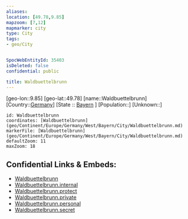 ```yaml
---
aliases: 
location: [49.78,9.85]
mapzoom: [7,12] 
mapmarker: city 
type: City
tags:
- geo/City


SpocWebEntityId: 35403
isDeleted: false
confidential: public

title: Waldbuettelbrunn
---
```

[geo-lon::9.85]
[geo-lat::49.78]
[name::Waldbuettelbrunn]
[Country::[Germany](geo/Continent/Europe/Germany.md)]
[State :: [Bayern](geo/Continent/Europe/Germany/West/Bayern.md) ]
[Population::]
[Unknown::]


```leaflet
id: Waldbuettelbrunn
coordinates: [Waldbuettelbrunn](geo/Continent/Europe/Germany/West/Bayern/City/Waldbuettelbrunn.md)
markerFile: [Waldbuettelbrunn](geo/Continent/Europe/Germany/West/Bayern/City/Waldbuettelbrunn.md)
defaultZoom: 11 
maxZoom: 18
```


## Confidential Links & Embeds: 
- [Waldbuettelbrunn](../../../../../../../../_public/geo/Continent/Europe/Germany/West/Bayern/City/Waldbuettelbrunn.md) 
- [Waldbuettelbrunn.internal](../../../../../../../../_internal/geo/Continent/Europe/Germany/West/Bayern/City/Waldbuettelbrunn.internal.md) 
- [Waldbuettelbrunn.protect](../../../../../../../../_protect/geo/Continent/Europe/Germany/West/Bayern/City/Waldbuettelbrunn.protect.md) 
- [Waldbuettelbrunn.private](../../../../../../../../_private/geo/Continent/Europe/Germany/West/Bayern/City/Waldbuettelbrunn.private.md) 
- [Waldbuettelbrunn.personal](../../../../../../../../_personal/geo/Continent/Europe/Germany/West/Bayern/City/Waldbuettelbrunn.personal.md) 
- [Waldbuettelbrunn.secret](../../../../../../../../_secret/geo/Continent/Europe/Germany/West/Bayern/City/Waldbuettelbrunn.secret.md) 
